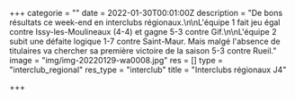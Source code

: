 +++
categorie = ""
date = 2022-01-30T00:01:00Z
description = "De bons résultats ce week-end en interclubs régionaux.\n\nL'équipe 1 fait jeu égal contre Issy-les-Moulineaux (4-4) et gagne 5-3 contre Gif.\n\nL'équipe 2 subit une défaite logique 1-7 contre Saint-Maur. Mais malgé l'absence de titulaires va chercher sa première victoire de la saison 5-3 contre Rueil."
image = "img/img-20220129-wa0008.jpg"
res = []
type = "interclub_regional"
res_type = "interclub"
title = "Interclubs régionaux J4"

+++
